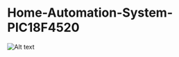 # Home-Automation-System-PIC18F4520

![Alt text](/https://github.com/KelvinWork/Home-Automation-System-PIC18F4520/blob/main/home_automation_schema_pinout.png/<Home-Automation-System-PIC18F4520>/path/to/image.png?raw=true "Optional Title")

